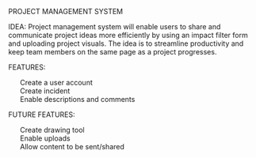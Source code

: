 PROJECT MANAGEMENT SYSTEM

IDEA:
Project management system will enable users to share and communicate project ideas more efficiently by using an impact filter form and uploading project visuals. The idea is to streamline productivity and keep team members on the same page as a project progresses.

FEATURES:<br><ul>
Create a user account<br>
Create incident <br>
Enable descriptions and comments<br>
</ul>
FUTURE FEATURES:<br><ul>
Create drawing tool <br>
Enable uploads<br>
Allow content to be sent/shared<br></ul>
